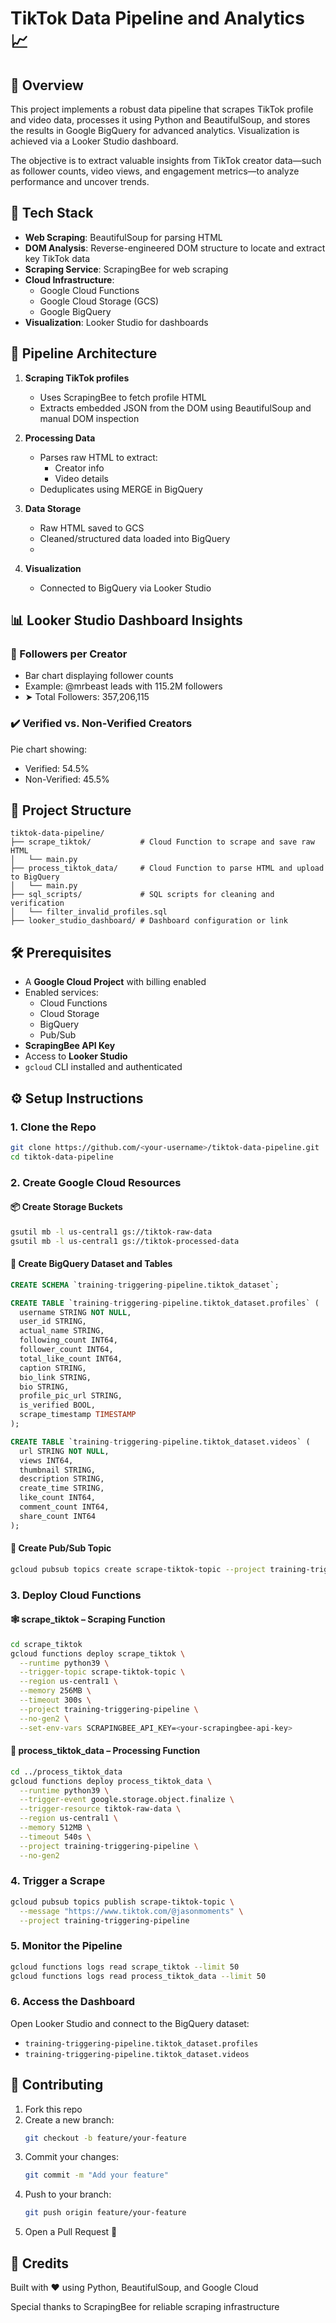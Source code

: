 # TikTok Data Pipeline and Analytics 📈

## 🚀 Overview
This project implements a robust data pipeline that scrapes TikTok profile and video data, processes it using Python and BeautifulSoup, and stores the results in Google BigQuery for advanced analytics. Visualization is achieved via a Looker Studio dashboard.

The objective is to extract valuable insights from TikTok creator data—such as follower counts, video views, and engagement metrics—to analyze performance and uncover trends.

## 🔧 Tech Stack
- **Web Scraping**: BeautifulSoup for parsing HTML
- **DOM Analysis**: Reverse-engineered DOM structure to locate and extract key TikTok data
- **Scraping Service**: ScrapingBee for web scraping
- **Cloud Infrastructure**:
  - Google Cloud Functions
  - Google Cloud Storage (GCS)
  - Google BigQuery
- **Visualization**: Looker Studio for dashboards

## 🧱 Pipeline Architecture
1. **Scraping TikTok profiles**
   - Uses ScrapingBee to fetch profile HTML
   - Extracts embedded JSON from the DOM using BeautifulSoup and manual DOM inspection

2. **Processing Data**
   - Parses raw HTML to extract:
     - Creator info
     - Video details
   - Deduplicates using MERGE in BigQuery

3. **Data Storage**
   - Raw HTML saved to GCS
   - Cleaned/structured data loaded into BigQuery
   - 
4. **Visualization**
   - Connected to BigQuery via Looker Studio

## 📊 Looker Studio Dashboard Insights
### 👥 Followers per Creator
- Bar chart displaying follower counts
- Example: @mrbeast leads with 115.2M followers
- ➤ Total Followers: 357,206,115

### ✔️ Verified vs. Non-Verified Creators
Pie chart showing:
- Verified: 54.5%
- Non-Verified: 45.5%

## 📁 Project Structure
```
tiktok-data-pipeline/
├── scrape_tiktok/           # Cloud Function to scrape and save raw HTML
│   └── main.py
├── process_tiktok_data/     # Cloud Function to parse HTML and upload to BigQuery
│   └── main.py
├── sql_scripts/             # SQL scripts for cleaning and verification
│   └── filter_invalid_profiles.sql
├── looker_studio_dashboard/ # Dashboard configuration or link
```

## 🛠️ Prerequisites
- A **Google Cloud Project** with billing enabled  
- Enabled services:
  - Cloud Functions  
  - Cloud Storage  
  - BigQuery  
  - Pub/Sub  
- **ScrapingBee API Key**  
- Access to **Looker Studio**  
- `gcloud` CLI installed and authenticated  

## ⚙️ Setup Instructions
### 1. Clone the Repo
```bash
git clone https://github.com/<your-username>/tiktok-data-pipeline.git
cd tiktok-data-pipeline
```

### 2. Create Google Cloud Resources
#### 📦 Create Storage Buckets
```bash
gsutil mb -l us-central1 gs://tiktok-raw-data
gsutil mb -l us-central1 gs://tiktok-processed-data
```

#### 🧮 Create BigQuery Dataset and Tables
```sql
CREATE SCHEMA `training-triggering-pipeline.tiktok_dataset`;

CREATE TABLE `training-triggering-pipeline.tiktok_dataset.profiles` (
  username STRING NOT NULL,
  user_id STRING,
  actual_name STRING,
  following_count INT64,
  follower_count INT64,
  total_like_count INT64,
  caption STRING,
  bio_link STRING,
  bio STRING,
  profile_pic_url STRING,
  is_verified BOOL,
  scrape_timestamp TIMESTAMP
);

CREATE TABLE `training-triggering-pipeline.tiktok_dataset.videos` (
  url STRING NOT NULL,
  views INT64,
  thumbnail STRING,
  description STRING,
  create_time STRING,
  like_count INT64,
  comment_count INT64,
  share_count INT64
);
```

#### 📣 Create Pub/Sub Topic
```bash
gcloud pubsub topics create scrape-tiktok-topic --project training-triggering-pipeline
```

### 3. Deploy Cloud Functions
#### 🕸️ scrape_tiktok – Scraping Function
```bash
cd scrape_tiktok
gcloud functions deploy scrape_tiktok \
  --runtime python39 \
  --trigger-topic scrape-tiktok-topic \
  --region us-central1 \
  --memory 256MB \
  --timeout 300s \
  --project training-triggering-pipeline \
  --no-gen2 \
  --set-env-vars SCRAPINGBEE_API_KEY=<your-scrapingbee-api-key>
```

#### 🧹 process_tiktok_data – Processing Function
```bash
cd ../process_tiktok_data
gcloud functions deploy process_tiktok_data \
  --runtime python39 \
  --trigger-event google.storage.object.finalize \
  --trigger-resource tiktok-raw-data \
  --region us-central1 \
  --memory 512MB \
  --timeout 540s \
  --project training-triggering-pipeline \
  --no-gen2
```

### 4. Trigger a Scrape
```bash
gcloud pubsub topics publish scrape-tiktok-topic \
  --message "https://www.tiktok.com/@jasonmoments" \
  --project training-triggering-pipeline
```

### 5. Monitor the Pipeline
```bash
gcloud functions logs read scrape_tiktok --limit 50
gcloud functions logs read process_tiktok_data --limit 50
```

### 6. Access the Dashboard
Open Looker Studio and connect to the BigQuery dataset:
- `training-triggering-pipeline.tiktok_dataset.profiles`
- `training-triggering-pipeline.tiktok_dataset.videos`

## 🤝 Contributing
1. Fork this repo
2. Create a new branch:
   ```bash
   git checkout -b feature/your-feature
   ```
3. Commit your changes:
   ```bash
   git commit -m "Add your feature"
   ```
4. Push to your branch:
   ```bash
   git push origin feature/your-feature
   ```
5. Open a Pull Request 🚀

## 🧠 Credits
Built with ❤️ using Python, BeautifulSoup, and Google Cloud

Special thanks to ScrapingBee for reliable scraping infrastructure
